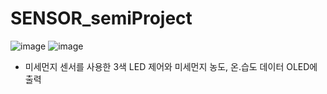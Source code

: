 # SENSOR_semiProject

![image](https://github.com/user-attachments/assets/b3c85f85-24aa-46a0-944f-aacfb5a215e7)
![image](https://github.com/user-attachments/assets/a7dd48d6-bd50-40c5-aa4e-684ca4b4d93a)


- 미세먼지 센서를 사용한 3색 LED 제어와 미세먼지 농도, 온.습도 데이터 OLED에 출력
